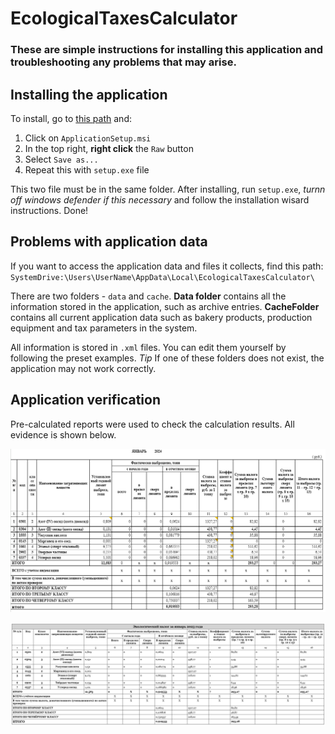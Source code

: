 # EcologicalTaxesCalculator
### These are simple instructions for installing this application and troubleshooting any problems that may arise.

## Installing the application
To install, go to [this path](ApplicationSetup/Debug/) and:
1. Click on `ApplicationSetup.msi`
2. In the top right, **right click** the `Raw` button
3. Select `Save as...`
4. Repeat this with `setup.exe` file

This two file must be in the same folder. After installing, run `setup.exe`, *turnn off windows defender if this necessary* and follow the installation wisard instructions.
Done!



## Problems with application data
If you want to access the application data and files it collects, find this path:
`SystemDrive:\Users\UserName\AppData\Local\EcologicalTaxesCalculator\`

There are two folders - `data` and `cache`.
**Data folder** contains all the information stored in the application, such as archive entries.
**CacheFolder** contains all current application data such as bakery products, production equipment and tax parameters in the system.

All information is stored in `.xml` files. You can edit them yourself by following the preset examples.
*Tip* If one of these folders does not exist, the application may not work correctly.



## Application verification
Pre-calculated reports were used to check the calculation results. All evidence is shown below.

![Actual report](actTax.png)

![Report calculated by the program](calcTax.png)
